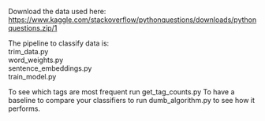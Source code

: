 Download the data used here:
https://www.kaggle.com/stackoverflow/pythonquestions/downloads/pythonquestions.zip/1

The pipeline to classify data is:<br>
trim_data.py <br>
word_weights.py <br>
sentence_embeddings.py <br>
train_model.py <br>

To see which tags are most frequent run get_tag_counts.py
To have a baseline to compare your classifiers to run dumb_algorithm.py to see how it performs.